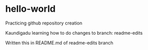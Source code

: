 # hello-world
Practicing github repository creation

Kaundigadu learning how to do changes to branch: readme-edits

Written this in README.md of readme-edits branch 
